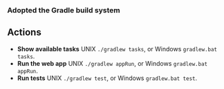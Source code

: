 ### Adopted the Gradle build system

## Actions 
* **Show available tasks** UNIX `./gradlew tasks`, or Windows `gradlew.bat tasks`. 
* **Run the web app** UNIX `./gradlew appRun`, or Windows `gradlew.bat appRun`.
* **Run tests** UNIX `./gradlew test`, or Windows `gradlew.bat test`.

